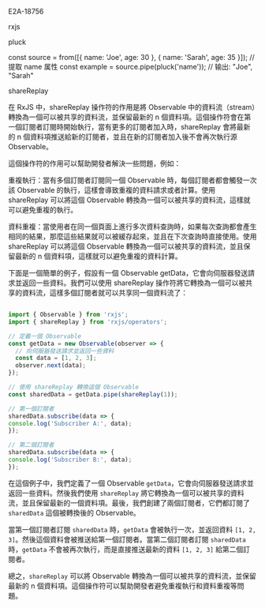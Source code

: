 E2A-18756

rxjs

pluck 

const source = from([{ name: 'Joe', age: 30 }, { name: 'Sarah', age: 35 }]);
// 提取 name 属性
const example = source.pipe(pluck('name'));
// 输出: "Joe", "Sarah"

shareReplay 

在 RxJS 中，shareReplay 操作符的作用是將 Observable 中的資料流（stream）轉換為一個可以被共享的資料流，並保留最新的 n 個資料項。這個操作符會在第一個訂閱者訂閱時開始執行，當有更多的訂閱者加入時，shareReplay 會將最新的 n 個資料項推送給新的訂閱者，並且在新的訂閱者加入後不會再次執行源 Observable。

這個操作符的作用可以幫助開發者解決一些問題，例如：

重複執行：當有多個訂閱者訂閱同一個 Observable 時，每個訂閱者都會觸發一次該 Observable 的執行，這樣會導致重複的資料請求或者計算。使用 shareReplay 可以將這個 Observable 轉換為一個可以被共享的資料流，這樣就可以避免重複的執行。

資料重複：當使用者在同一個頁面上進行多次資料查詢時，如果每次查詢都會產生相同的結果，那麼這些結果就可以被緩存起來，並且在下次查詢時直接使用。使用 shareReplay 可以將這個 Observable 轉換為一個可以被共享的資料流，並且保留最新的 n 個資料項，這樣就可以避免重複的資料計算。


下面是一個簡單的例子，假設有一個 Observable getData，它會向伺服器發送請求並返回一些資料。我們可以使用 shareReplay 操作符將它轉換為一個可以被共享的資料流，這樣多個訂閱者就可以共享同一個資料流了：

```typescript

import { Observable } from 'rxjs';
import { shareReplay } from 'rxjs/operators';

// 定義一個 Observable
const getData = new Observable(observer => {
  // 向伺服器發送請求並返回一些資料
  const data = [1, 2, 3];
  observer.next(data);
});

// 使用 shareReplay 轉換這個 Observable
const sharedData = getData.pipe(shareReplay(1));

// 第一個訂閱者
sharedData.subscribe(data => {
console.log('Subscriber A:', data);
});

// 第二個訂閱者
sharedData.subscribe(data => {
console.log('Subscriber B:', data);
});
```

在這個例子中，我們定義了一個 Observable `getData`，它會向伺服器發送請求並返回一些資料。然後我們使用 `shareReplay` 將它轉換為一個可以被共享的資料流，並且保留最新的一個資料項。最後，我們創建了兩個訂閱者，它們都訂閱了 `sharedData` 這個被轉換後的 Observable。

當第一個訂閱者訂閱 `sharedData` 時，`getData` 會被執行一次，並返回資料 `[1, 2, 3]`。然後這個資料會被推送給第一個訂閱者。當第二個訂閱者訂閱 `sharedData` 時，`getData` 不會被再次執行，而是直接推送最新的資料 `[1, 2, 3]` 給第二個訂閱者。

總之，`shareReplay` 可以將 Observable 轉換為一個可以被共享的資料流，並保留最新的 n 個資料項。這個操作符可以幫助開發者避免重複執行和資料重複等問題。
